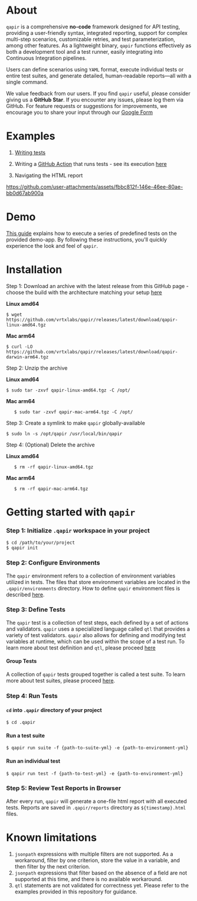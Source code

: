 # About

`qapir` is a comprehensive **no-code** framework designed for API testing, providing a user-friendly syntax, integrated
reporting, support for complex multi-step scenarios, customizable retries, and test parameterization, among other
features.
As a lightweight binary, `qapir` functions effectively as both a development tool and a test runner, easily integrating
into Continuous Integration pipelines.

Users can define scenarios using `YAML` format, execute individual tests or entire test suites, and generate detailed,
human-readable reports—all with a single command.

We value feedback from our users. If you find `qapir` useful, please consider giving us a **GitHub Star**. If you
encounter any issues, please log them via GitHub. For feature requests or suggestions for improvements, we encourage you
to share your input through
our [Google Form](https://docs.google.com/forms/d/1JoBi2MCf6uaN3SZoxpX3oxIrDDeNE10cT5-5K4V3oko)

# Examples

1. [Writing tests](https://github.com/vrtxlabs/qapir/tree/main/.qapir)

2. Writing a [GitHub Action](https://github.com/vrtxlabs/qapir/blob/main/.github/workflows/qapir-demo.yml) that runs
   tests - see its execution [here](https://github.com/vrtxlabs/qapir/actions/runs/11105631023/job/30852225922#step:4:8)

3. Navigating the HTML report

https://github.com/user-attachments/assets/fbbc812f-146e-46ee-80ae-bb0d67ab900a



# Demo

[This guide](docs/Demo.md) explains how to execute a series of predefined tests on the provided demo-app. By following
these instructions, you'll quickly experience the look and feel of `qapir`.

# Installation

Step 1: Download an archive with the latest release from this GitHub page - choose the build with the architecture matching
your setup [here](https://github.com/vrtxlabs/qapir/releases/latest)

**Linux amd64**

   ```
   $ wget https://github.com/vrtxlabs/qapir/releases/latest/download/qapir-linux-amd64.tgz
   ```

**Mac arm64**

   ```
   $ curl -LO https://github.com/vrtxlabs/qapir/releases/latest/download/qapir-darwin-arm64.tgz
   ```

Step 2: Unzip the archive

**Linux amd64**

   ```
   $ sudo tar -zxvf qapir-linux-amd64.tgz -C /opt/
   ```

**Mac arm64**

```
   $ sudo tar -zxvf qapir-mac-arm64.tgz -C /opt/
```

Step 3: Create a symlink to make `qapir` globally-available

   ```
   $ sudo ln -s /opt/qapir /usr/local/bin/qapir
   ```

Step 4: (Optional) Delete the archive

**Linux amd64**

```
   $ rm -rf qapir-linux-amd64.tgz
```

**Mac arm64**

```
   $ rm -rf qapir-mac-arm64.tgz
``` 

# Getting started with `qapir`

### Step 1: Initialize `.qapir` workspace in your project

```
$ cd /path/to/your/project
$ qapir init
```

### Step 2: Configure Environments

The `qapir` environment refers to a collection of environment variables utilized in tests.
The files that store environment variables are located in the `.qapir/environments` directory.
How to define `qapir` environment files is described [here](docs/Environment.md).

### Step 3: Define Tests

The `qapir` test is a collection of test steps, each defined by a set of actions and validators.
`qapir` uses a specialized language called `qtl` that provides a variety of test validators.
`qapir` also allows for defining and modifying test variables at runtime, which can be used within the scope of a test
run.
To learn more about test definition and `qtl`, please proceed [here](docs/Test.md)

#### Group Tests

A collection of `qapir` tests grouped together is called a test suite.
To learn more about test suites, please proceed [here](docs/Test.md/#suite).

### Step 4: Run Tests

#### `cd` into `.qapir` directory of your project
```
$ cd .qapir
```

#### Run a test suite

```
$ qapir run suite -f {path-to-suite-yml} -e {path-to-environment-yml}
```

#### Run an individual test

```
$ qapir run test -f {path-to-test-yml} -e {path-to-environment-yml}
```

### Step 5: Review Test Reports in Browser

After every run, `qapir` will generate a one-file html report with all executed tests.
Reports are saved in `.qapir/reports` directory as `${timestamp}.html` files.

# Known limitations

1. `jsonpath` expressions with multiple filters are not supported. As a workaround, filter by one criterion, store the
   value in a variable, and then filter by the next criterion.
2. `jsonpath` expressions that filter based on the absence of a field are not supported at this time, and there is no
   available workaround.
3. `qtl` statements are not validated for correctness yet. Please refer to the examples provided in this repository for
   guidance.
